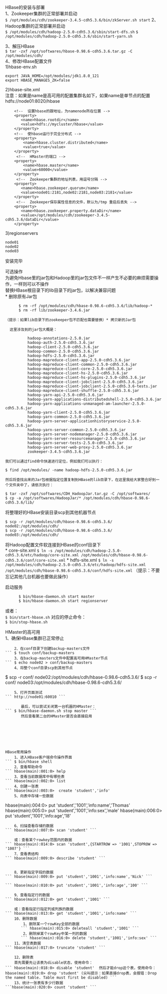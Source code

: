 HBase的安装与部署  
1、Zookeeper集群的正常部署并启动  
``` $ /opt/modules/cdh/zookeeper-3.4.5-cdh5.3.6/bin/zkServer.sh start ```
2、Hadoop集群的正常部署并启动  
``` $ /opt/modules/cdh/hadoop-2.5.0-cdh5.3.6/sbin/start-dfs.sh ```
``` $ /opt/modules/cdh/hadoop-2.5.0-cdh5.3.6/sbin/start-yarn.sh ```

3、解压HBase  
``` $ tar -zxf /opt/softwares/hbase-0.98.6-cdh5.3.6.tar.gz -C /opt/modules/cdh/ ```  
4、修改HBase配置文件  
  1)hbase-env.sh  
```
export JAVA_HOME=/opt/modules/jdk1.8.0_121
export HBASE_MANAGES_ZK=false
```  
  2)hbase-site.xml  
  注意：如果是name是高可用的配置集群名如下，如果name是单节点的配置hdfs://node01:8020/hbase  
```
    <!--  设置hbase的跟地址，为namenode所在位置 -->
    <property>
       <name>hbase.rootdir</name>
       <value>hdfs://mycluster/hbase</value>   
    </property>
    <!--  使hbase运行于完全分布式 -->
    <property>
        <name>hbase.cluster.distributed</name>
        <value>true</value>
    </property>
     <!--  HMaster的端口 -->
    <property>
        <name>hbase.master</name>
        <value>60000</value>
    </property>
     <!--  Zookeeper集群的地址列表，用逗号分隔 -->
    <property>
       <name>hbase.zookeeper.quorum</name>
       <value>node01:2181,node02:2181,node03:2181</value>
    </property>
     <!--  Zookeeper保存属性信息的文件，默认为/tmp 重启后丢失 -->
    <property>
       <name>hbase.zookeeper.property.dataDir</name>
       <value>/opt/modules/cdh/zookeeper-3.4.5-cdh5.3.6/dataDir</value>
    </property>
```
  3)regionservers  
```
node01
node02
node03
```      
安装完毕  

可选操作  
  为避免Hbase里的jar包和Hadoop里的jar包文件不一样产生不必要的麻烦需要操作，一样则可以不操作  
  替换HBase根目录下的lib目录下的jar包，以解决兼容问题  
      * 删除原有Jar包  
```
      $ rm -rf /opt/modules/cdh/hbase-0.98.6-cdh5.3.6/lib/hadoop-*  
      $ rm -rf lib/zookeeper-3.4.6.jar 
```  
    （提示：如果lib目录下的zookeeper包不匹配也需要替换）* 拷贝新的Jar包  

      这里涉及到的jar包大概是：  
```
          hadoop-annotations-2.5.0.jar
          hadoop-auth-2.5.0-cdh5.3.6.jar
          hadoop-client-2.5.0-cdh5.3.6.jar
          hadoop-common-2.5.0-cdh5.3.6.jar
          hadoop-hdfs-2.5.0-cdh5.3.6.jar
          hadoop-mapreduce-client-app-2.5.0-cdh5.3.6.jar
          hadoop-mapreduce-client-common-2.5.0-cdh5.3.6.jar
          hadoop-mapreduce-client-core-2.5.0-cdh5.3.6.jar
          hadoop-mapreduce-client-hs-2.5.0-cdh5.3.6.jar
          hadoop-mapreduce-client-hs-plugins-2.5.0-cdh5.3.6.jar
          hadoop-mapreduce-client-jobclient-2.5.0-cdh5.3.6.jar
          hadoop-mapreduce-client-jobclient-2.5.0-cdh5.3.6-tests.jar
          hadoop-mapreduce-client-shuffle-2.5.0-cdh5.3.6.jar
          hadoop-yarn-api-2.5.0-cdh5.3.6.jar
          hadoop-yarn-applications-distributedshell-2.5.0-cdh5.3.6.jar
          hadoop-yarn-applications-unmanaged-am-launcher-2.5.0-cdh5.3.6.jar
          hadoop-yarn-client-2.5.0-cdh5.3.6.jar
          hadoop-yarn-common-2.5.0-cdh5.3.6.jar
          hadoop-yarn-server-applicationhistoryservice-2.5.0-cdh5.3.6.jar
          hadoop-yarn-server-common-2.5.0-cdh5.3.6.jar
          hadoop-yarn-server-nodemanager-2.5.0-cdh5.3.6.jar
          hadoop-yarn-server-resourcemanager-2.5.0-cdh5.3.6.jar
          hadoop-yarn-server-tests-2.5.0-cdh5.3.6.jar
          hadoop-yarn-server-web-proxy-2.5.0-cdh5.3.6.jar
          zookeeper-3.4.5-cdh5.3.6.jar
```  
    我们可以通过find命令快速进行定位，例如我们可以执行：  
``` $ find /opt/modules/ -name hadoop-hdfs-2.5.0-cdh5.3.6.jar ```
 
    然后将查找出来的Jar包根据指定位置复制到HBase的lib目录下，在这里我给大家整合好到一个文件夹中了，请依次执行：  
```     
$ tar -zxf /opt/softwares/CDH_HadoopJar.tar.gz -C /opt/softwares/
$ cp -a /opt/softwares/HadoopJar/* /opt/modules/cdh/hbase-0.98.6-cdh5.3.6/lib/
```

将整理好的HBase安装目录scp到其他机器节点  
```
$ scp -r /opt/modules/cdh/hbase-0.98.6-cdh5.3.6/ node02:/opt/modules/cdh/
$ scp -r /opt/modules/cdh/hbase-0.98.6-cdh5.3.6/ node03:/opt/modules/cdh/
```
将Hadoop配置文件软连接到HBase的conf目录下  
      * core-site.xml
``` $ ln -s /opt/modules/cdh/hadoop-2.5.0-cdh5.3.6/etc/hadoop/core-site.xml /opt/modules/cdh/hbase-0.98.6-cdh5.3.6/conf/core-site.xml ```
      * hdfs-site.xml
``` $ ln -s /opt/modules/cdh/hadoop-2.5.0-cdh5.3.6/etc/hadoop/hdfs-site.xml /opt/modules/cdh/hbase-0.98.6-cdh5.3.6/conf/hdfs-site.xml ```
（提示：不要忘记其他几台机器也要做此操作）  

启动服务  
```
      $ bin/hbase-daemon.sh start master 
      $ bin/hbase-daemon.sh start regionserver
```
或者：  
``` $ bin/start-hbase.sh ```
对应的停止命令：  
``` $ bin/stop-hbase.sh ```


HMaster的高可用  
    1、确保HBase集群已正常停止  
``` $ bin/stop-hbase.sh
    2、在conf目录下创建backup-masters文件  
``` $ touch conf/backup-masters
    3、在backup-masters文件中配置高可用HMaster节点  
``` $ echo node02 > conf/backup-masters
    4、将整个conf目录scp到其他节点  
```
$ scp -r conf/ node02:/opt/modules/cdh/hbase-0.98.6-cdh5.3.6/
$ scp -r conf/ node03:/opt/modules/cdh/hbase-0.98.6-cdh5.3.6/
```
    5、打开页面测试  
``` http://node01:60010 ```  

       最后，可以尝试关闭第一台机器的HMaster：  
``` $ bin/hbase-daemon.sh stop master ```  
       然后查看第二台的HMaster是否会直接启用  







HBase常用操作  
    1、进入HBase客户端命令操作界面  
``` $ bin/hbase shell
    2、查看帮助命令  
``` hbase(main):001:0> help
    3、查看当前数据库中有哪些表  
``` hbase(main):002:0> list
    4、创建一张表  
``` hbase(main):003:0>  create 'student','info'
    5、向表中存储一些数据 
```
hbase(main):004:0> put 'student','1001','info:name','Thomas'
hbase(main):005:0> put 'student','1001','info:sex','male'
hbase(main):006:0> put 'student','1001','info:age','18'
```
    6、扫描查看存储的数据  
``` hbase(main):007:0> scan 'student' ```  

    或：查看某个rowkey范围内的数据  
``` hbase(main):014:0> scan 'student',{STARTROW => '1001',STOPROW => '1007'} ```  
    7、查看表结构  
``` hbase(main):009:0> describe 'student' ```  


    8、更新指定字段的数据  
``` hbase(main):009:0> put 'student','1001','info:name','Nick' ```  

``` hbase(main):010:0> put 'student','1001','info:age','100' ```  
  
    9、查看指定行的数据  
``` hbase(main):012:0> get 'student','1001' ```  

    或：查看指定行指定列或列族的数据  
``` hbase(main):013:0> get 'student','1001','info:name' ```  
    10、删除数据  
        1、删除某一个rowKey全部的数据  
       ``` hbase(main):015:0> deleteall 'student','1001' ```  
        2、删除掉某个rowKey中某一列的数据  
       ``` hbase(main):016:0> delete 'student','1001','info:sex' ```  
    11、清空表数据  
``` hbase(main):017:0> truncate 'student' ```  

    12、删除表  
    首先需要先让该表为disable状态，使用命令：  
``` hbase(main):018:0> disable 'student'  然后才能drop这个表，使用命令： hbase(main):019:0> drop 'student' (尖叫提示：如果直接drop表，会报错：Drop the named table. Table must first be disabled) ```
    13、统计一张表有多少行数据  
```hbase(main):020:0> count 'student' ```

